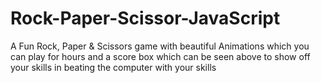 # Rock-Paper-Scissor-JavaScript

A Fun Rock, Paper & Scissors game with beautiful Animations which you can play for hours and a score box which can be seen above
to show off your skills in beating the computer with your skills
